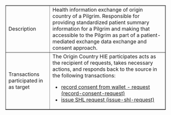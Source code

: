 <table border="1" class="dataframe table table-striped table-bordered">
  <tbody>
    <tr>
      <td>Description</td>
      <td>Health information exchange of origin country of a Pilgrim.  Responsible for providing standardized patient summary information for a Pilgrim and making that accessible to the Pilgrim as part of a patient-mediated exchange data exchange and consent approach.</td>
    </tr>
    <tr>
      <td>Transactions participated in as target</td>
      <td>The Origin Country HIE participates acts as the recipient of requests, takes necessary actions, and responds back to the source in the following transactions:
      <ul>
        <li><a href="transactions.html#record-consent-request">record consent from wallet - request (record-consent-request)</a></li>
        <li><a href="transaction.html#issue-verifiable-shl-request">issue SHL request (issue-shl-request)</a></li>
      </ul></td>
    </tr>
  </tbody>
</table>

